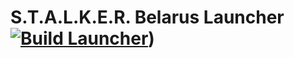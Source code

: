 # S.T.A.L.K.E.R. Belarus Launcher [![Build Launcher](https://github.com/Drombeys/ChoiceTeam.StalkerBelarus/actions/workflows/building.yml/badge.svg)](https://github.com/Drombeys/ChoiceTeam.StalkerBelarus/actions/workflows/building.yml/badge.svg))